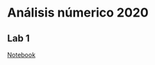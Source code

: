 # Análisis númerico 2020

## Lab 1
[Notebook]((https://github.com/alexwicher/Numerico2020/blob/master/Lab1/lab1.ipynb))
